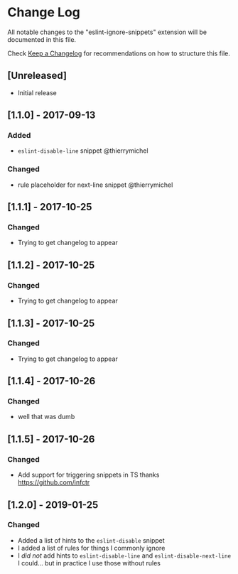 # Change Log
All notable changes to the "eslint-ignore-snippets" extension will be documented in this file.

Check [Keep a Changelog](http://keepachangelog.com/) for recommendations on how to structure this file.

## [Unreleased]
- Initial release

## [1.1.0] - 2017-09-13
### Added
- `eslint-disable-line` snippet @thierrymichel

### Changed
- rule placeholder for next-line snippet @thierrymichel

## [1.1.1] - 2017-10-25
### Changed
- Trying to get changelog to appear

## [1.1.2] - 2017-10-25
### Changed
- Trying to get changelog to appear

## [1.1.3] - 2017-10-25
### Changed
- Trying to get changelog to appear

## [1.1.4] - 2017-10-26
### Changed
- well that was dumb

## [1.1.5] - 2017-10-26
### Changed
- Add support for triggering snippets in TS
  thanks https://github.com/infctr

## [1.2.0] - 2019-01-25
### Changed
- Added a list of hints to the `eslint-disable` snippet
- I added a list of rules for things I commonly ignore
- I _did not_ add hints to `eslint-disable-line` and `eslint-disable-next-line`
  I could... but in practice I use those without rules
